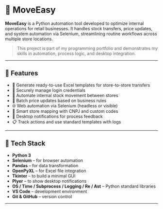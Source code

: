 # 🛒 MoveEasy

**MoveEasy** is a Python automation tool developed to optimize internal operations for retail businesses. It handles stock transfers, price updates, and system automation via Selenium, streamlining routine workflows across multiple store locations.

> This project is part of my programming portfolio and demonstrates my skills in automation, process logic, and desktop integration.

---

## 🚀 Features

- 📑 Generate ready-to-use Excel templates for store-to-store transfers
- 🔐 Securely manage login credentials
- 🔄 Automate internal stock movement between stores
- 💸 Batch price updates based on business rules
- 🌐 Web automation via Selenium (headless or visible)
- 🧠 Smart store mapping with CNPJ and custom codes
- 🔔 Desktop notifications for process feedback
- 📋 Track actions and use standard templates with logs

---

## 🧰 Tech Stack

- **Python 3**
- **Selenium** – for browser automation
- **Pandas** – for data transformation
- **OpenPyXL** – for Excel file integration
- **Tkinter** – to build a minimal GUI
- **Plyer** – to show desktop notifications
- **OS / Time / Subprocess / Logging / Re / Ast** – Python standard libraries
- **VS Code** – development environment
- **Git & GitHub** – version control

---
